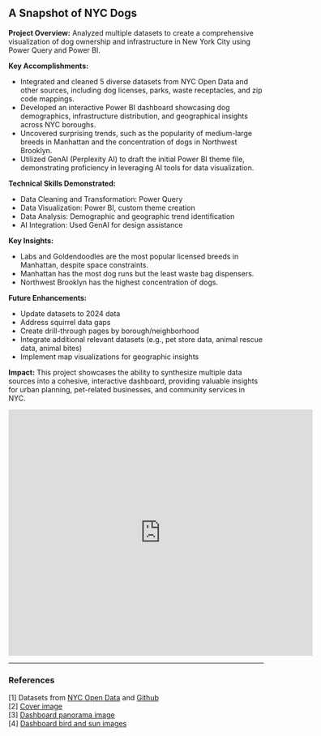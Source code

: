## A Snapshot of NYC Dogs

**Project Overview:** Analyzed multiple datasets to create a comprehensive visualization of dog ownership and infrastructure in New York City using Power Query and Power BI.

**Key Accomplishments:**
- Integrated and cleaned 5 diverse datasets from NYC Open Data and other sources, including dog licenses, parks, waste receptacles, and zip code mappings.
- Developed an interactive Power BI dashboard showcasing dog demographics, infrastructure distribution, and geographical insights across NYC boroughs.
- Uncovered surprising trends, such as the popularity of medium-large breeds in Manhattan and the concentration of dogs in Northwest Brooklyn.
- Utilized GenAI (Perplexity AI) to draft the initial Power BI theme file, demonstrating proficiency in leveraging AI tools for data visualization.

**Technical Skills Demonstrated:**
- Data Cleaning and Transformation: Power Query
- Data Visualization: Power BI, custom theme creation
- Data Analysis: Demographic and geographic trend identification
- AI Integration: Used GenAI for design assistance

**Key Insights:**
- Labs and Goldendoodles are the most popular licensed breeds in Manhattan, despite space constraints.
- Manhattan has the most dog runs but the least waste bag dispensers.
- Northwest Brooklyn has the highest concentration of dogs.

**Future Enhancements:**
- Update datasets to 2024 data
- Address squirrel data gaps
- Create drill-through pages by borough/neighborhood
- Integrate additional relevant datasets (e.g., pet store data, animal rescue data, animal bites)
- Implement map visualizations for geographic insights

**Impact:** This project showcases the ability to synthesize multiple data sources into a cohesive, interactive dashboard, providing valuable insights for urban planning, pet-related businesses, and community services in NYC.

<iframe title="A Snapshot of NYC Dogs" width="600" height="486" src="https://app.powerbi.com/view?r=eyJrIjoiOTc0YTE3NmYtNDE4ZC00ZWFkLTgwZjctODNmMmY5MzZmNmNjIiwidCI6Ijc5NmIxZGQ2LWQzNmQtNGQwOC05YTMzLWI1MGZkOTUwZTY5ZCIsImMiOjZ9&embedImagePlaceholder=true" frameborder="0" allowFullScreen="true"></iframe>

---

### References

[1] Datasets from [NYC Open Data](https://opendata.cityofnewyork.us/) and [Github](https://github.com/erikgregorywebb/nyc-housing/blob/master/Data/nyc-zip-codes.csv)
<br>[2] [Cover image](https://graymalin.com/products/picnic-party-central-park)
<br>[3] [Dashboard panorama image](https://www.shutterstock.com/image-vector/people-walk-play-dogs-city-park-2206454515)
<br>[4] [Dashboard bird and sun images](https://designstripe.com/search/assets?style=cheerful)
